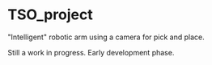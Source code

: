 # TSO_project
"Intelligent" robotic arm using a camera for pick and place.

Still a work in progress. Early development phase.

<script src="https://embed.github.com/view/3d/abstractguy/TSO_project/master/mechanics/GBT818M2X5-1.STL"></script>
